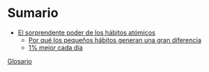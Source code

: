 # Sumario

- [El sorprendente poder de los hábitos atómicos]()
    - [Por qué los pequeños hábitos generan una gran diferencia](./Capítulo-1/Por-qué-los-pequeños-hábitos-generan-una-gran-diferencia.md)
    - [1% mejor cada día](./Capítulo-1/1-mejor-cada-día)

[Glosario](./Glosario/Glosario.md)
